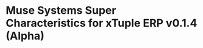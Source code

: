 Muse Systems Super Characteristics for xTuple ERP v0.1.4 (Alpha)
================================================================